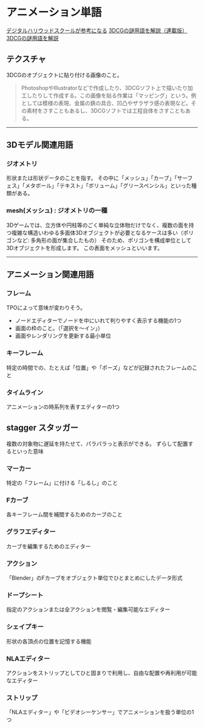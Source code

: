 # アニメーション単語

[デジタルハリウッドスクールが参考になる](https://school.dhw.co.jp/course/3dcg/contents/)
[3DCGの謎用語を解説（連載版）](https://forest.watch.impress.co.jp/docs/serial/blenderwthing/1423222.html)
[3DCGの謎用語を解説](https://forest.watch.impress.co.jp/docs/serial/blenderwthing/1434185.html)

## テクスチャ

3DCGのオブジェクトに貼り付ける画像のこと。
>PhotoshopやIllustratorなどで作成したり、3DCGソフト上で描いたり加工したりして作成する。この画像を貼る作業は「マッピング」という。例としては模様の表現、金属の錆の具合、凹凸やザラザラ感の表現など。その素材をさすこともあるし、3DCGソフトでは工程自体をさすこともある。

---

## 3Dモデル関連用語

### ジオメトリ

形状または形状データのことを指す。
その中に「メッシュ」「カーブ」「サーフェス」「メタボール」「テキスト」「ボリューム」「グリースペンシル」といった種類がある。

### mesh(メッシュ) : ジオメトリの一種

3Dゲームでは、立方体や円柱等のごく単純な立体物だけでなく、複数の面を持つ複雑な構造いわゆる多面体3Dオブジェクトが必要となるケースは多い（ポリゴンなど: 多角形の面が集合したもの）
そのため、ポリゴンを構成単位として3Dオブジェクトを形成します。 この表面をメッシュといいます。

---

## アニメーション関連用語

### フレーム

TPOによって意味が変わりそう。

- ノードエディターでノードを中にいれて判りやすく表示する機能の1つ
- 画面の枠のこと。（「選択を～イン」）
- 画面やレンダリングを更新する最小単位

### キーフレーム

特定の時間での、たとえば「位置」や「ポーズ」などが記録されたフレームのこと

### タイムライン

アニメーションの時系列を表すエディターの1つ

## stagger スタッガー

複数の対象物に遅延を持たせて、パラパラっと表示ができる。
ずらして配置するといった意味

### マーカー

特定の「フレーム」に付ける「しるし」のこと

### Fカーブ

各キーフレーム間を補間するためのカーブのこと

### グラフエディター

カーブを編集するためのエディター

### アクション

「Blender」のFカーブをオブジェクト単位でひとまとめにしたデータ形式

### ドープシート

指定のアクションまたは全アクションを閲覧・編集可能なエディター

### シェイプキー

形状の各頂点の位置を記憶する機能

### NLAエディター

アクションをストリップとしてひと固まりで利用し、自由な配置や再利用が可能なエディター

### ストリップ

「NLAエディター」や「ビデオシーケンサー」でアニメーションを扱う単位の1つ
